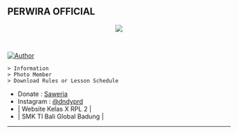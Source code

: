 ## PERWIRA OFFICIAL

<p align="center">
<a href="https://github.com/DandyPradnyana"><img src="https://raw.githubusercontent.com/PerwiraOfficial/class/foto/logo.png"></a>
</p>
<br>

<a href="https://github.com/DandyPradnyana"><img title="Author" src="https://img.shields.io/badge/AUTHOR-DNDY-aqua?style=for-the-badge&logo=github"></a>

```
> Information
> Photo Member
> Download Rules or Lesson Schedule
```

* Donate : [Saweria](https://saweria.co/DndPrd)
* Instagram : [@dndyprd](https://www.instagram.com/dndyprd)
* | Website Kelas X RPL 2 |
* | SMK TI Bali Global Badung |

---
